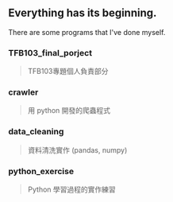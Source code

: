 ## Everything has its beginning.

There are some programs that I've done myself.
<br>
### TFB103_final_porject
> TFB103專題個人負責部分

### crawler
> 用 python 開發的爬蟲程式

### data_cleaning
> 資料清洗實作 (pandas, numpy)

### python_exercise
> Python 學習過程的實作練習

